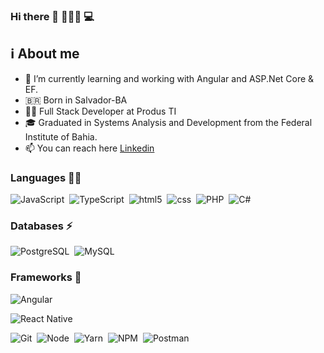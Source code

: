 ### Hi there 👋 🙋🏻‍♂️ 💻

## :information_source: About me

- 🌱 I’m currently learning and working with Angular and ASP.Net Core & EF.
- 🇧🇷 Born in Salvador-BA
- :man_technologist: Full Stack Developer at Produs TI
- :mortar_board: Graduated in Systems Analysis and Development from the Federal Institute of Bahia.
- 📫 You can reach here [Linkedin](https://www.linkedin.com/in/jonatas-s-santos/)

### Languages :man_technologist:
![JavaScript](https://img.shields.io/badge/JavaScript-323330?style=for-the-badge&logo=javascript&logoColor=F7DF1E)&nbsp;
![TypeScript](https://img.shields.io/badge/TypeScript-007ACC?style=for-the-badge&logo=typescript&logoColor=white)&nbsp;
![html5](https://img.shields.io/badge/HTML5-E34F26?style=for-the-badge&logo=html5&logoColor=white)&nbsp;
![css](https://img.shields.io/badge/CSS-239120?&style=for-the-badge&logo=css3&logoColor=white)&nbsp;
![PHP](https://img.shields.io/badge/PHP-8892BE?style=for-the-badge&logo=php&logoColor=white)&nbsp;
![C#](https://img.shields.io/badge/c%23-823085.svg?style=for-the-badge&logo=c-sharp&logoColor=white)&nbsp;
<!-- ![JAVA](https://img.shields.io/badge/Java-ED8B00?style=for-the-badge&logo=java&logoColor=white)&nbsp; -->
<!-- ![Dart](https://img.shields.io/badge/Dart-0175C2?style=for-the-badge&logo=dart&logoColor=white)&nbsp; -->

### Databases ⚡
![PostgreSQL](https://img.shields.io/badge/PostgreSQL-316192?style=for-the-badge&logo=postgresql&logoColor=white)&nbsp;
![MySQL](https://img.shields.io/badge/MySQL-00000F?style=for-the-badge&logo=mysql&logoColor=white)&nbsp;

### Frameworks 🚀
![Angular](https://img.shields.io/badge/Angular-20232A?style=for-the-badge&logo=angular&logoColor=B52E31)&nbsp;
<!-- ![.Net](https://img.shields.io/badge/.NET-5C2D91?style=for-the-badge&logo=.net&logoColor=white)&nbsp; -->
![React Native](https://img.shields.io/badge/React_Native-20232A?style=for-the-badge&logo=react&logoColor=61DAFB)&nbsp;
<!-- ![React](https://img.shields.io/badge/React-20232A?style=for-the-badge&logo=react&logoColor=61DAFB)&nbsp; -->
![Git](https://img.shields.io/badge/Git-F05032?style=for-the-badge&logo=git&logoColor=white)&nbsp;
![Node](https://img.shields.io/badge/node.js-%2343853D.svg?style=for-the-badge&logo=node-dot-js&logoColor=white)&nbsp;
![Yarn](https://img.shields.io/badge/Yarn-2C8EBB?style=for-the-badge&logo=yarn&logoColor=white)&nbsp;
![NPM](https://img.shields.io/badge/npm-CB3837?style=for-the-badge&logo=npm&logoColor=white)&nbsp;
![Postman](https://img.shields.io/badge/Postman-FF6C37?style=for-the-badge&logo=Postman&logoColor=white)&nbsp;
<!-- ![Laravel](https://img.shields.io/badge/Laravel-FF2C1F?style=for-the-badge&logo=laravel&logoColor=61DAFB)&nbsp; -->
<!-- ![WordPress](https://img.shields.io/badge/Wordpress-418FD1?style=for-the-badge&logo=wordpress&logoColor=61DAFB)&nbsp; -->
<!-- ![Flutter](https://img.shields.io/badge/Flutter-02569B?style=for-the-badge&logo=flutter&logoColor=white)&nbsp; -->

<!-- 
### IDE💻
![Visual Studio Code](https://img.shields.io/badge/Visual_Studio_Code-0078D4?style=for-the-badge&logo=visual%20studio%20code&logoColor=white)&nbsp;
-->
<!-- ![](https://github-profile-summary-cards.vercel.app/api/cards/profile-details?username=jonatasts&theme=dracula) -->
<!-- ![](https://github-profile-summary-cards.vercel.app/api/cards/repos-per-language?username=jonatasts&theme=dracula) -->
<!-- ![](https://github-profile-summary-cards.vercel.app/api/cards/most-commit-language?username=jonatasts&theme=dracula)
<!-- ![](https://github-profile-summary-cards.vercel.app/api/cards/stats?username=jonatasts&theme=dracula) -->
<!-- ![](https://github-profile-summary-cards.vercel.app/api/cards/productive-time?username=jonatasts&theme=dracula) -->

<!--
<p align="left">
<a href="https://github.com/jonatasts">
  <img height="180em" src="https://github-readme-stats.vercel.app/api?username=jonatasts&show_icons=true&theme=dracula"/>
  <img height="180em" src="https://github-readme-stats.vercel.app/api/top-langs/?username=jonatasts&layout=compact&theme=dracula"/>
</a>
</p>

<img src="https://visitor-badge.glitch.me/badge?page_id=jonatasts" alt="visitors"/>
-->
